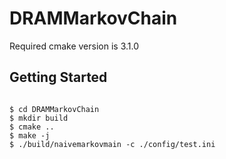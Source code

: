 # DRAMMarkovChain
Required cmake version is 3.1.0
## Getting Started
<pre>
<code>
$ cd DRAMMarkovChain
$ mkdir build
$ cmake ..
$ make -j
$ ./build/naivemarkovmain -c ./config/test.ini
</code>
</pre>